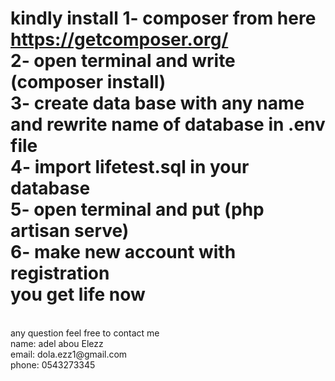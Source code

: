 kindly install 
1- composer from here 
<a href="https://getcomposer.org/">https://getcomposer.org/</a>
<br>
2- open terminal and write (composer install)
<br>
3- create data base with any name and rewrite name of database in .env file 
<br>
4- import lifetest.sql in your database 
<br>
5- open terminal and put (php artisan serve)
<br>
6- make new account with registration 
<br>
you get life now 
<br>
====================
<br> 
any question feel free to contact me 
<br>
name: adel abou Elezz
<br>
email: dola.ezz1@gmail.com
<br>
phone: 0543273345
